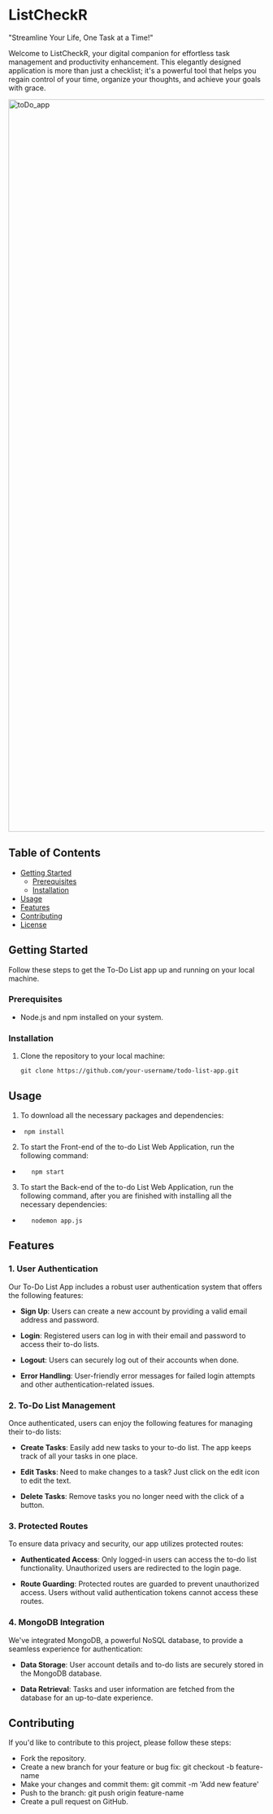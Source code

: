 # ListCheckR

"Streamline Your Life, One Task at a Time!"

Welcome to ListCheckR, your digital companion for effortless task management and productivity enhancement. This elegantly designed application is more than just a checklist; it's a powerful tool that helps you regain control of your time, organize your thoughts, and achieve your goals with grace.

<img width="1440" alt="toDo_app" src="https://github.com/Shivang-Chauhan/to-do-list/assets/135962677/605fb013-26c5-48dc-bacd-b787c69ac287">

## Table of Contents

- [Getting Started](#getting-started)
  - [Prerequisites](#prerequisites)
  - [Installation](#installation)
- [Usage](#usage)
- [Features](#features)
- [Contributing](#contributing)
- [License](#license)

## Getting Started

Follow these steps to get the To-Do List app up and running on your local machine.

### Prerequisites

- Node.js and npm installed on your system.
  
### Installation

1. Clone the repository to your local machine:

   ```shell
   git clone https://github.com/your-username/todo-list-app.git

## Usage

1. To download all the necessary packages and dependencies:
- ```shell
   npm install
  ```
  
2. To start the Front-end of the to-do List Web Application, run the following command:
- ```shell
     npm start
  ```

3. To start the Back-end of the to-do List Web Application, run the following command, after you are finished with installing all the necessary dependencies:
- ```shell
     nodemon app.js
  ```

## Features

### 1. User Authentication

Our To-Do List App includes a robust user authentication system that offers the following features:

- **Sign Up**: Users can create a new account by providing a valid email address and password.

- **Login**: Registered users can log in with their email and password to access their to-do lists.

- **Logout**: Users can securely log out of their accounts when done.

- **Error Handling**: User-friendly error messages for failed login attempts and other authentication-related issues.

### 2. To-Do List Management

Once authenticated, users can enjoy the following features for managing their to-do lists:

- **Create Tasks**: Easily add new tasks to your to-do list. The app keeps track of all your tasks in one place.

- **Edit Tasks**: Need to make changes to a task? Just click on the edit icon to edit the text.

- **Delete Tasks**: Remove tasks you no longer need with the click of a button.

### 3. Protected Routes

To ensure data privacy and security, our app utilizes protected routes:

- **Authenticated Access**: Only logged-in users can access the to-do list functionality. Unauthorized users are redirected to the login page.

- **Route Guarding**: Protected routes are guarded to prevent unauthorized access. Users without valid authentication tokens cannot access these routes.

### 4. MongoDB Integration

We've integrated MongoDB, a powerful NoSQL database, to provide a seamless experience for authentication:

- **Data Storage**: User account details and to-do lists are securely stored in the MongoDB database.

- **Data Retrieval**: Tasks and user information are fetched from the database for an up-to-date experience.


## Contributing

If you'd like to contribute to this project, please follow these steps:

- Fork the repository.
- Create a new branch for your feature or bug fix: git checkout -b feature-name
- Make your changes and commit them: git commit -m 'Add new feature'
- Push to the branch: git push origin feature-name
- Create a pull request on GitHub.


